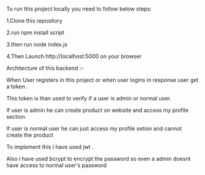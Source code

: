 To run this project locally you need to follow below steps:

1.Clone this repository 

2.run npm install script

3.then run node index.js

4.Then Launch http://localhost:5000 on your browser

Architecture of this backend :-

When User registers in this project or when user logins in response user get a token . 

This token is than used to verify if a user is admin or normal user.

If user is admin he can create product on website and access my profile section.

If user is normal user he can just access my profile setion and cannot create the product

To implement this i have used jwt .

Also i have used bcrypt to encrypt the password so even a admin doesnt have access to  normal user's password
